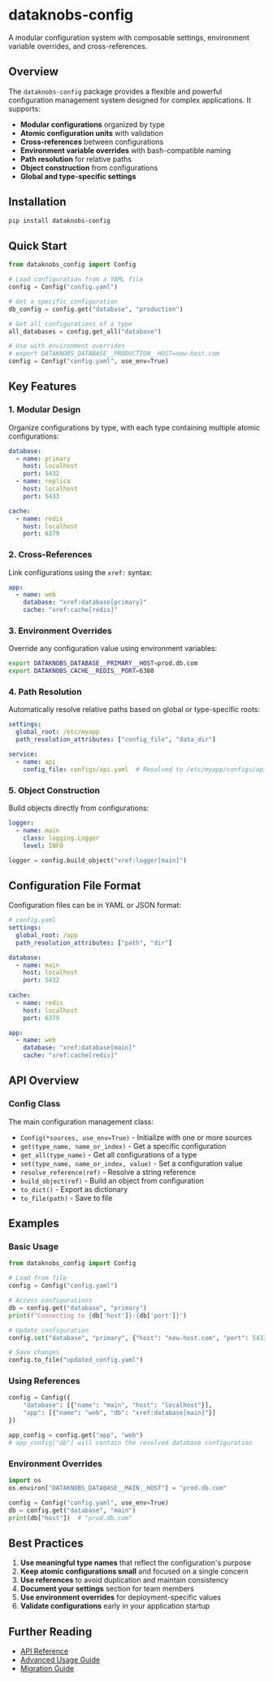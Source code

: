# dataknobs-config

A modular configuration system with composable settings, environment variable overrides, and cross-references.

## Overview

The `dataknobs-config` package provides a flexible and powerful configuration management system designed for complex applications. It supports:

- **Modular configurations** organized by type
- **Atomic configuration units** with validation
- **Cross-references** between configurations
- **Environment variable overrides** with bash-compatible naming
- **Path resolution** for relative paths
- **Object construction** from configurations
- **Global and type-specific settings**

## Installation

```bash
pip install dataknobs-config
```

## Quick Start

```python
from dataknobs_config import Config

# Load configuration from a YAML file
config = Config("config.yaml")

# Get a specific configuration
db_config = config.get("database", "production")

# Get all configurations of a type
all_databases = config.get_all("database")

# Use with environment overrides
# export DATAKNOBS_DATABASE__PRODUCTION__HOST=new-host.com
config = Config("config.yaml", use_env=True)
```

## Key Features

### 1. Modular Design

Organize configurations by type, with each type containing multiple atomic configurations:

```yaml
database:
  - name: primary
    host: localhost
    port: 5432
  - name: replica
    host: localhost
    port: 5433

cache:
  - name: redis
    host: localhost
    port: 6379
```

### 2. Cross-References

Link configurations using the `xref:` syntax:

```yaml
app:
  - name: web
    database: "xref:database[primary]"
    cache: "xref:cache[redis]"
```

### 3. Environment Overrides

Override any configuration value using environment variables:

```bash
export DATAKNOBS_DATABASE__PRIMARY__HOST=prod.db.com
export DATAKNOBS_CACHE__REDIS__PORT=6380
```

### 4. Path Resolution

Automatically resolve relative paths based on global or type-specific roots:

```yaml
settings:
  global_root: /etc/myapp
  path_resolution_attributes: ["config_file", "data_dir"]

service:
  - name: api
    config_file: configs/api.yaml  # Resolved to /etc/myapp/configs/api.yaml
```

### 5. Object Construction

Build objects directly from configurations:

```yaml
logger:
  - name: main
    class: logging.Logger
    level: INFO
```

```python
logger = config.build_object("xref:logger[main]")
```

## Configuration File Format

Configuration files can be in YAML or JSON format:

```yaml
# config.yaml
settings:
  global_root: /app
  path_resolution_attributes: ["path", "dir"]

database:
  - name: main
    host: localhost
    port: 5432
    
cache:
  - name: redis
    host: localhost
    port: 6379

app:
  - name: web
    database: "xref:database[main]"
    cache: "xref:cache[redis]"
```

## API Overview

### Config Class

The main configuration management class:

- `Config(*sources, use_env=True)` - Initialize with one or more sources
- `get(type_name, name_or_index)` - Get a specific configuration
- `get_all(type_name)` - Get all configurations of a type
- `set(type_name, name_or_index, value)` - Set a configuration value
- `resolve_reference(ref)` - Resolve a string reference
- `build_object(ref)` - Build an object from configuration
- `to_dict()` - Export as dictionary
- `to_file(path)` - Save to file

## Examples

### Basic Usage

```python
from dataknobs_config import Config

# Load from file
config = Config("config.yaml")

# Access configurations
db = config.get("database", "primary")
print(f"Connecting to {db['host']}:{db['port']}")

# Update configuration
config.set("database", "primary", {"host": "new-host.com", "port": 5432})

# Save changes
config.to_file("updated_config.yaml")
```

### Using References

```python
config = Config({
    "database": [{"name": "main", "host": "localhost"}],
    "app": [{"name": "web", "db": "xref:database[main]"}]
})

app_config = config.get("app", "web")
# app_config["db"] will contain the resolved database configuration
```

### Environment Overrides

```python
import os
os.environ["DATAKNOBS_DATABASE__MAIN__HOST"] = "prod.db.com"

config = Config("config.yaml", use_env=True)
db = config.get("database", "main")
print(db["host"])  # "prod.db.com"
```

## Best Practices

1. **Use meaningful type names** that reflect the configuration's purpose
2. **Keep atomic configurations small** and focused on a single concern
3. **Use references** to avoid duplication and maintain consistency
4. **Document your settings** section for team members
5. **Use environment overrides** for deployment-specific values
6. **Validate configurations** early in your application startup

## Further Reading

- [API Reference](api.md)
- [Advanced Usage Guide](../../user-guide/advanced-usage.md)
- [Migration Guide](../../migration-guide.md)
